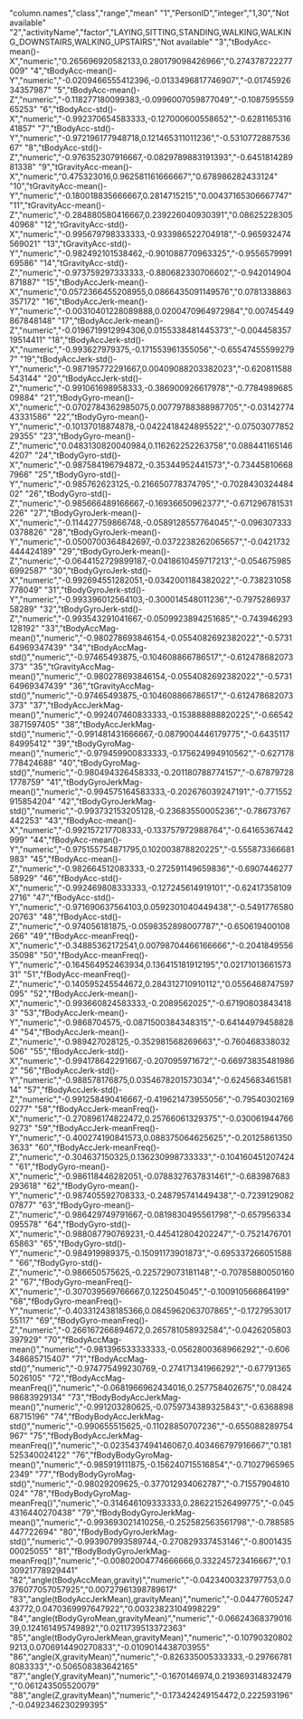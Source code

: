 "column.names","class","range","mean"
"1","PersonID","integer","1,30","Not available"
"2","activityName","factor","LAYING,SITTING,STANDING,WALKING,WALKING_DOWNSTAIRS,WALKING_UPSTAIRS","Not available"
"3","tBodyAcc-mean()-X","numeric","0.265696920582133,0.280179098426966","0.274378722277009"
"4","tBodyAcc-mean()-Y","numeric","-0.0209466555412396,-0.0133496817746907","-0.0174592634357987"
"5","tBodyAcc-mean()-Z","numeric","-0.118277180099383,-0.0996007059877049","-0.108759555965253"
"6","tBodyAcc-std()-X","numeric","-0.992370654583333,-0.127000600558652","-0.628116531641857"
"7","tBodyAcc-std()-Y","numeric","-0.972196177948718,0.121465311011236","-0.531077288753667"
"8","tBodyAcc-std()-Z","numeric","-0.976352307916667,-0.0829789883191393","-0.645181428981338"
"9","tGravityAcc-mean()-X","numeric","0.475323016,0.962581161666667","0.678986282433124"
"10","tGravityAcc-mean()-Y","numeric","-0.180018835666667,0.2814715215","0.00437165306667747"
"11","tGravityAcc-mean()-Z","numeric","-0.284880580416667,0.239226040930391","0.0862522830540968"
"12","tGravityAcc-std()-X","numeric","-0.995679798333333,-0.933986522704918","-0.965932474569021"
"13","tGravityAcc-std()-Y","numeric","-0.982492101538462,-0.901088770963325","-0.955657999169586"
"14","tGravityAcc-std()-Z","numeric","-0.973759297333333,-0.880682330706602","-0.942014904871887"
"15","tBodyAccJerk-mean()-X","numeric","0.0572366455208955,0.0866435091149576","0.0781338863357172"
"16","tBodyAccJerk-mean()-Y","numeric","-0.00310401228089888,0.0200470964972984","0.00745449867848148"
"17","tBodyAccJerk-mean()-Z","numeric","-0.0196719912994306,0.0155338481445373","-0.00445835719514411"
"18","tBodyAccJerk-std()-X","numeric","-0.993627979375,-0.171553961355056","-0.655474555992797"
"19","tBodyAccJerk-std()-Y","numeric","-0.987195772291667,0.00409088203382023","-0.620811588543144"
"20","tBodyAccJerk-std()-Z","numeric","-0.991061698958333,-0.386900926617978","-0.778498968509884"
"21","tBodyGyro-mean()-X","numeric","-0.0702784362985075,0.00779788388987705","-0.0314277443331586"
"22","tBodyGyro-mean()-Y","numeric","-0.10137018874878,-0.0422418424895522","-0.0750307785229355"
"23","tBodyGyro-mean()-Z","numeric","0.0483130820040984,0.116262252263758","0.0884411651464207"
"24","tBodyGyro-std()-X","numeric","-0.987584196794872,-0.35344952441573","-0.734458106687966"
"25","tBodyGyro-std()-Y","numeric","-0.985762623125,-0.216650778374795","-0.702843032448402"
"26","tBodyGyro-std()-Z","numeric","-0.985666489166667,-0.16936650962377","-0.671296781531226"
"27","tBodyGyroJerk-mean()-X","numeric","-0.114427759866748,-0.0589128557764045","-0.0963073330378826"
"28","tBodyGyroJerk-mean()-Y","numeric","-0.0500700364842697,-0.0372238262065657","-0.0421732444424189"
"29","tBodyGyroJerk-mean()-Z","numeric","-0.0644152729899187,-0.0418610459717213","-0.0546759856992587"
"30","tBodyGyroJerk-std()-X","numeric","-0.992694551282051,-0.0342001184382022","-0.738231058778049"
"31","tBodyGyroJerk-std()-Y","numeric","-0.993396012564103,-0.300014548011236","-0.797528693758289"
"32","tBodyGyroJerk-std()-Z","numeric","-0.993543291041667,-0.0509923894251685","-0.743946293128192"
"33","tBodyAccMag-mean()","numeric","-0.980278693846154,-0.0554082692382022","-0.573164969347439"
"34","tBodyAccMag-std()","numeric","-0.97465493875,-0.104608866786517","-0.612478682073373"
"35","tGravityAccMag-mean()","numeric","-0.980278693846154,-0.0554082692382022","-0.573164969347439"
"36","tGravityAccMag-std()","numeric","-0.97465493875,-0.104608866786517","-0.612478682073373"
"37","tBodyAccJerkMag-mean()","numeric","-0.992407460833333,-0.153888888820225","-0.665423871597405"
"38","tBodyAccJerkMag-std()","numeric","-0.991481431666667,-0.0879004446179775","-0.643511784995412"
"39","tBodyGyroMag-mean()","numeric","-0.979459900833333,-0.175624994910562","-0.627178778424688"
"40","tBodyGyroMag-std()","numeric","-0.980494326458333,-0.201180788774157","-0.678797281778759"
"41","tBodyGyroJerkMag-mean()","numeric","-0.994575164583333,-0.202676039247191","-0.771552915854204"
"42","tBodyGyroJerkMag-std()","numeric","-0.993732153205128,-0.23683550005236","-0.78673767442253"
"43","fBodyAcc-mean()-X","numeric","-0.992157217708333,-0.133757972988764","-0.64165367442999"
"44","fBodyAcc-mean()-Y","numeric","-0.975155754871795,0.102003878820225","-0.555873366681983"
"45","fBodyAcc-mean()-Z","numeric","-0.982664512083333,-0.272591149659836","-0.690744627758929"
"46","fBodyAcc-std()-X","numeric","-0.992469808333333,-0.127245614919101","-0.624173581092716"
"47","fBodyAcc-std()-Y","numeric","-0.971690637564103,0.0592301040449438","-0.549177658020763"
"48","fBodyAcc-std()-Z","numeric","-0.974056181875,-0.0598352898007787","-0.650619400108266"
"49","fBodyAcc-meanFreq()-X","numeric","-0.34885362172541,0.00798704466166666","-0.204184955635098"
"50","fBodyAcc-meanFreq()-Y","numeric","-0.164564952463934,0.136415181912195","0.0217101366157331"
"51","fBodyAcc-meanFreq()-Z","numeric","-0.140595245544672,0.284312710910112","0.0556468747597095"
"52","fBodyAccJerk-mean()-X","numeric","-0.993660824583333,-0.2089562025","-0.671908038434183"
"53","fBodyAccJerk-mean()-Y","numeric","-0.9868704575,-0.0871500384348315","-0.641449794588284"
"54","fBodyAccJerk-mean()-Z","numeric","-0.989427028125,-0.352981568269663","-0.760468338032506"
"55","fBodyAccJerk-std()-X","numeric","-0.994178642291667,-0.207095971672","-0.669738354819862"
"56","fBodyAccJerk-std()-Y","numeric","-0.988578176875,0.0354678201573034","-0.624568346158114"
"57","fBodyAccJerk-std()-Z","numeric","-0.991258490416667,-0.419621473955056","-0.795403021690277"
"58","fBodyAccJerk-meanFreq()-X","numeric","-0.270896174822472,0.25766061329375","-0.0300619447669273"
"59","fBodyAccJerk-meanFreq()-Y","numeric","-0.400274190841573,0.088375064625625","-0.201258613503633"
"60","fBodyAccJerk-meanFreq()-Z","numeric","-0.304637150325,0.136230998733333","-0.104160451207424"
"61","fBodyGyro-mean()-X","numeric","-0.986118446282051,-0.0788327637831461","-0.683987683293618"
"62","fBodyGyro-mean()-Y","numeric","-0.987405592708333,-0.248795741449438","-0.723912908207877"
"63","fBodyGyro-mean()-Z","numeric","-0.986429749791667,-0.0819830495561798","-0.657956334095578"
"64","fBodyGyro-std()-X","numeric","-0.988087790769231,-0.445412804202247","-0.752147670165863"
"65","fBodyGyro-std()-Y","numeric","-0.984919989375,-0.15091173901873","-0.695337266051588"
"66","fBodyGyro-std()-Z","numeric","-0.986650575625,-0.225729073181148","-0.707858800501602"
"67","fBodyGyro-meanFreq()-X","numeric","-0.307039569766667,0.1225045045","-0.100910566864199"
"68","fBodyGyro-meanFreq()-Y","numeric","-0.403312438185366,0.0845962063707865","-0.172795301755117"
"69","fBodyGyro-meanFreq()-Z","numeric","-0.266167266894672,0.265781058932584","-0.0426205803397929"
"70","fBodyAccMag-mean()","numeric","-0.981396533333333,-0.0562800368966292","-0.606348685715407"
"71","fBodyAccMag-std()","numeric","-0.974775499230769,-0.274171341966292","-0.677913655026105"
"72","fBodyAccMag-meanFreq()","numeric","-0.0681966962434016,0.257758402675","0.0842498683929134"
"73","fBodyBodyAccJerkMag-mean()","numeric","-0.991203280625,-0.0759734389325843","-0.636889868715196"
"74","fBodyBodyAccJerkMag-std()","numeric","-0.990655515625,-0.11028850707236","-0.655088289754967"
"75","fBodyBodyAccJerkMag-meanFreq()","numeric","-0.0235437494146067,0.403466797916667","0.181525340024122"
"76","fBodyBodyGyroMag-mean()","numeric","-0.985919111875,-0.156240715516854","-0.710279659652349"
"77","fBodyBodyGyroMag-std()","numeric","-0.98029209625,-0.377012934062787","-0.71557904810024"
"78","fBodyBodyGyroMag-meanFreq()","numeric","-0.314646109333333,0.286221526499775","-0.0454316440270438"
"79","fBodyBodyGyroJerkMag-mean()","numeric","-0.993693021410256,-0.252582563561798","-0.788585447722694"
"80","fBodyBodyGyroJerkMag-std()","numeric","-0.993907993589744,-0.270829337453146","-0.800143500025055"
"81","fBodyBodyGyroJerkMag-meanFreq()","numeric","-0.00802004774666666,0.332245723416667","0.130921778929441"
"82","angle(tBodyAccMean,gravity)","numeric","-0.0423400323797753,0.0376077057057925","0.00727961398789617"
"83","angle(tBodyAccJerkMean),gravityMean)","numeric","-0.0447760524743772,0.0470369997647922","0.00323823104998229"
"84","angle(tBodyGyroMean,gravityMean)","numeric","-0.0662436837901639,0.124161495749892","0.0211739513372363"
"85","angle(tBodyGyroJerkMean,gravityMean)","numeric","-0.107903208029213,0.0706914490270833","-0.0109014438703955"
"86","angle(X,gravityMean)","numeric","-0.826335005333333,-0.297667818083333","-0.506508383642165"
"87","angle(Y,gravityMean)","numeric","-0.1670146974,0.219369314832479","0.061243505520079"
"88","angle(Z,gravityMean)","numeric","-0.173424249154472,0.222593196","-0.0492346230299395"
